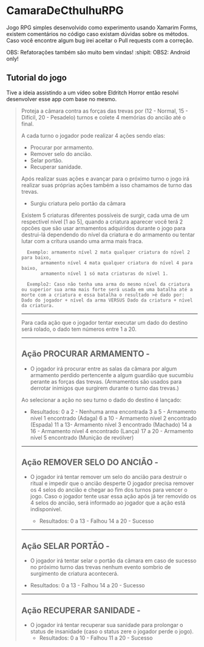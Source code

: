# CamaraDeCthulhuRPG

Jogo RPG simples desenvolvido como experimento usando Xamarim Forms, existem comentários no código caso existam dúvidas sobre os métodos.
Caso você encontre algum bug irei aceitar o Pull requests com a correção.

OBS: Refatorações também são muito bem vindas! :shipit:
OBS2: Android only!

## Tutorial do jogo

Tive a ideia assistindo a um vídeo sobre Eldritch Horror então resolvi desenvolver esse app com base no mesmo.

>Proteja a câmara contra as forças das trevas por (12 - Normal, 15 - Difícil, 20 - Pesadelo) turnos e colete 4 memórias do ancião até o final.
>
>A cada turno o jogador pode realizar 4 ações sendo elas:
>
>- Procurar por armamento.
>- Remover selo do ancião.
>- Selar portão.
>- Recuperar sanidade.
>
>Após realizar suas ações e avançar para o próximo turno o jogo irá realizar suas próprias ações também a isso chamamos de turno das trevas.
>
>   - Surgiu criatura pelo portão da câmara
>
>Existem 5 criaturas diferentes possíveis de surgir, cada uma de um respectivel nível [1 ao 5],
>quando a criatura aparecer você terá 2 opcões que são usar armamentos adquiridos durante o jogo para destrui-lá dependendo do nível da criatura e do armamento ou tentar lutar com a critura usando uma arma mais fraca.
>
>		Exemplo: armamento nível 2 mata qualquer criatura do nível 2 para baixo,
>			 armamento nível 4 mata qualquer criatura do nível 4 para baixo,
>			 armamento nível 1 só mata criaturas do nível 1.
>		
>		Exemplo2: Caso não tenha uma arma do mesmo nível da criatura ou superior sua arma mais forte será usada em uma batalha até a morte com a criatura e essa batalha o resultado >é dado por: Dado do jogador + nível da arma VERSUS Dado da criatura + nível da criatura.
>								 
>_________________________________________________________________________________________________________________________________________
>
>Para cada ação que o jogador tentar executar um dado do destino será rolado, o dado tem números entre 1 a 20.
>
>---------------------------------------------------------------------------------------
> Ação PROCURAR ARMAMENTO -
> ---------------------------------------------------------------------------------------
> - O jogador irá procurar entre as salas da câmara por algum armamento perdido pertencente a algum guardião que sucumbiu perante as forças das trevas.
>   (Armamentos são usados para derrotar inimigos que surgirem durante o turno das trevas.)
>
  > Ao selecionar a ação no seu turno o dado do destino é lançado:
>	- Resultados:
>		0 a 2 - Nenhuma arma encontrada
>		3 a 5 - Armamento nível 1 encontrado (Adaga)
>		6 a 10 - Armamento nível 2 encontrado (Espada)
>		11 a 13- Armamento nível 3 encontrado (Machado)
>		14 a 16 - Armamento nível 4 encontrado (Lança)
>		17 a 20 - Armamento nível 5 encontrado (Munição de revólver)
>
>
>---------------------------------------------------------------------------------------
 >Ação REMOVER SELO DO ANCIÃO -
 >---------------------------------------------------------------------------------------
 >- O jogador irá tentar remover um selo do ancião para destruir o ritual e impedir que o ancião desperte
>	O jogador precisa remover os 4 selos do ancião e chegar ao fim dos turnos para vencer o jogo.
>	Caso o jogador tente usar essa ação após já ter removido os 4 selos do ancião, será informado ao jogador que a ação está indisponivel.
>
>	- Resultados:
>		0 a 13 - Falhou
>		14 a 20 - Sucesso
>
>-------------------------------------------------------------------------------------
 >Ação SELAR PORTÃO -
 >---------------------------------------------------------------------------------------
>	- O jogador irá tentar selar o portão da câmara em caso de sucesso no próximo turno das trevas nenhum evento sombrio de surgimento de criatura acontecerá.
>
>	- Resultados:
>		0 a 13 - Falhou
>		14 a 20 - Sucesso
>
>---------------------------------------------------------------------------------------
 >Ação RECUPERAR SANIDADE -
 >---------------------------------------------------------------------------------------
>   - O jogador irá tentar recuperar sua sanidade para prolongar o status de insanidade (caso o status zere o jogador perde o jogo).
> 		- Resultados:
>		0 a 10 - Falhou
>		11 a 20 - Sucesso
